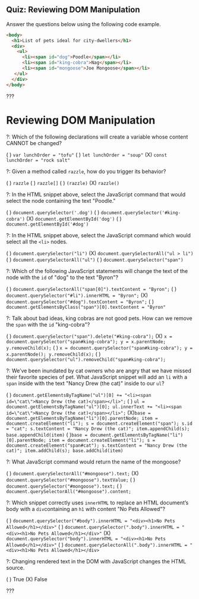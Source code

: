 ## Quiz: Reviewing DOM Manipulation

Answer the questions below using the following code example.

```html
<body>
  <h1>List of pets ideal for city-dwellers</h1>
  <div>
    <ul>
      <li><span id="dog">Poodle</span></li>
      <li><span id="king-cobra">Nag</span></li>
      <li><span id="mongoose">Joe Mongoose</span></li>
   </ul>
  </div>
</body>
```

???

# Reviewing DOM Manipulation

?: Which of the following declarations will create a variable whose content CANNOT be changed?

( ) `var lunchOrder = "tofu"`
( ) `let lunchOrder = "soup"`
(X) `const lunchOrder = "rock salt"`

?: Given a method called `razzle`, how do you trigger its behavior? 

( ) `razzle` ( ) `razzle[]` ( ) `(razzle)` (X) `razzle()`

?: In the HTML snippet above, select the JavaScript command that would select the node containing the text "Poodle."

( ) `document.querySelector('.dog')`
( ) `document.querySelector('#king-cobra')`
(X) `document.getElementById('dog')`
( ) `document.getElementById('#dog')`

?: In the HTML snippet above, select the JavaScript command which would select all the `<li>` nodes.

( ) `document.querySelector("li")`
(X) `document.querySelectorAll("ul > li")`
( ) `document.querySelectorAll("ul")`
( ) `document.querySelector("span")`

?: Which of the following JavaScript statements will change the text of the node with the `id` of "dog" to the text "Byron"?

( ) `document.querySelectorAll("span[0]").textContent = "Byron";`
( ) `document.querySelector("#li").innerHTML = "Byron";`
(X) `document.querySelector("#dog").textContent = "Byron";`
( ) `document.getElementsByClass("span")[0].textContent = "Byron"`

?: Talk about bad ideas, king cobras are not good pets. How can we remove the `span` with the `id` "king-cobra"?

( ) `document.querySelector("span").delete("#king-cobra");`
(X) `x = document.querySelector("span#king-cobra"); y = x.parentNode; y.removeChild(x);`
( ) `x = document.querySelector("span#king-cobra"); y = x.parentNode(); y.removeChild(x);`
( ) `document.querySelector("ul").removeChild("span#king-cobra");`

?: We’ve been inundated by cat owners who are angry that we have missed their favorite species of pet. What JavaScript snippet will add an `li` with a `span` inside with the text "Nancy Drew (the cat)" inside to our `ul`?

( ) `document.getElementsByTagName("ul")[0] += "<li><span id=\"cat\">Nancy Drew (the cat)</span></li>";`
( ) `ul = document.getElementsByTagName("ul")[0]; ul.innerText += "<li><span id=\"cat\">Nancy Drew (the cat)</span></li>";`
(X)`base = document.getElementsByTagName("li")[0].parentNode; item = document.createElement("li"); s = document.createElement("span"); s.id = "cat"; s.textContent = "Nancy Drew (the cat)"; item.appendChild(s); base.appendChild(item)`
( )`base = document.getElementsByTagName("li")[0].parentNode; item = document.createElement("li"); s = document.createElement("span#cat"); s.textContent = "Nancy Drew (the cat)"; item.addChild(s); base.addChild(item)`

?: What JavaScript command would return the name of the mongoose?

( ) `document.querySelectorAll("#mongoose").text;`
(X) `document.querySelector("#mongoose").textValue;`
( ) `document.querySelector("#mongoose").text;`
( ) `document.querySelectorAll("#mongoose").content;`

?: Which snippet correctly uses `innerHTML` to replace an HTML document’s body with a `div`containing an `h1` with content "No Pets Allowed"?

( ) `document.querySelector("#body").innerHTML = "<div><h1>No Pets Allowed</h1></div>"`
( ) `document.querySelector(".body").innerHTML = "<div><h1>No Pets Allowed</h1></div>"`
(X) `document.querySelector("body").innerHTML = "<div><h1>No Pets Allowed</h1></div>"`
( ) `document.querySelectorAll(".body").innerHTML = "<div><h1>No Pets Allowed</h1></div>`

?: Changing rendered text in the DOM with JavaScript changes the HTML source.

( ) True (X) False

???
